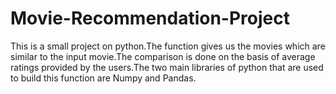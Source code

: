 # Movie-Recommendation-Project
This is a small project on python.The function gives us the movies which are similar to the input movie.The comparison is done on the basis of average ratings provided by the users.The two main libraries of python that are used to build this function are Numpy and Pandas.
